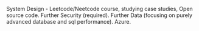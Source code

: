 System Design - Leetcode/Neetcode course, studying case studies, Open source code.
Further Security (required).
Further Data (focusing on purely advanced database and sql performance).
Azure.